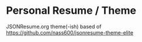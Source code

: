 # Personal Resume / Theme

JSONResume.org theme(-ish) based of https://github.com/nass600/jsonresume-theme-elite